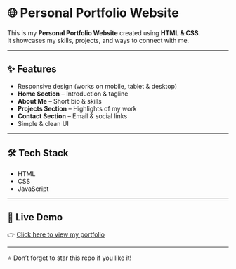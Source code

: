 # 🌐 Personal Portfolio Website

This is my **Personal Portfolio Website** created using **HTML & CSS**.  
It showcases my skills, projects, and ways to connect with me.  

---

## ✨ Features
- Responsive design (works on mobile, tablet & desktop)
- **Home Section** – Introduction & tagline
- **About Me** – Short bio & skills
- **Projects Section** – Highlights of my work
- **Contact Section** – Email & social links
- Simple & clean UI

---

## 🛠️ Tech Stack
- HTML 
- CSS
- JavaScript  

---

## 🚀 Live Demo
👉 [Click here to view my portfolio](https://your-username.github.io/portfolio/)

---

⭐ Don’t forget to star this repo if you like it!
